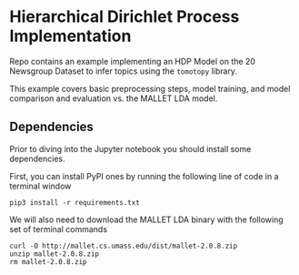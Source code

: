 # Hierarchical Dirichlet Process Implementation 

Repo contains an example implementing an HDP Model on the 20 Newsgroup Dataset to infer topics using the `tomotopy` library.

This example covers basic preprocessing steps, model training, and model comparison and evaluation vs. the MALLET LDA model.

## Dependencies
Prior to diving into the Jupyter notebook you should install some dependencies. 

First, you can install PyPI ones by running the following line of code in a terminal window
```
pip3 install -r requirements.txt
```

We will also need to download the MALLET LDA binary with the following set of terminal commands
```
curl -O http://mallet.cs.umass.edu/dist/mallet-2.0.8.zip
unzip mallet-2.0.8.zip
rm mallet-2.0.8.zip
```